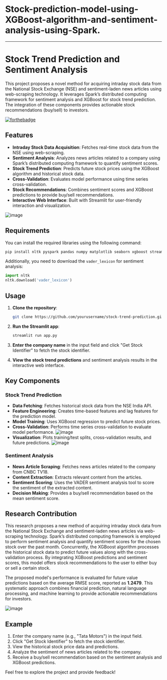 # Stock-prediction-model-using-XGBoost-algorithm-and-sentiment-analysis-using-Spark.
---

# Stock Trend Prediction and Sentiment Analysis

This project proposes a novel method for acquiring intraday stock data from the National Stock Exchange (NSE) and sentiment-laden news articles using web-scraping technology. It leverages Spark’s distributed computing framework for sentiment analysis and XGBoost for stock trend prediction. The integration of these components provides actionable stock recommendations (buy/sell) to investors.

[![forthebadge](https://forthebadge.com/images/badges/made-with-python.svg)](https://forthebadge.com)

## Features

- **Intraday Stock Data Acquisition**: Fetches real-time stock data from the NSE using web-scraping.
- **Sentiment Analysis**: Analyzes news articles related to a company using Spark’s distributed computing framework to quantify sentiment scores.
- **Stock Trend Prediction**: Predicts future stock prices using the XGBoost algorithm and historical stock data.
- **Cross-Validation**: Evaluates model performance using time series cross-validation.
- **Stock Recommendations**: Combines sentiment scores and XGBoost predictions to provide buy/sell recommendations.
- **Interactive Web Interface**: Built with Streamlit for user-friendly interaction and visualization.

![image](https://github.com/user-attachments/assets/ff8c2280-52b0-4233-9cfe-6fa22263ba1d)

## Requirements

You can install the required libraries using the following command:

```bash
pip install nltk pyspark pandas numpy matplotlib seaborn xgboost streamlit requests bs4 scikit-learn
```

Additionally, you need to download the `vader_lexicon` for sentiment analysis:

```python
import nltk
nltk.download('vader_lexicon')
```

## Usage

1. **Clone the repository**:

   ```bash
   git clone https://github.com/yourusername/stock-trend-prediction.git
   ```

2. **Run the Streamlit app**:

   ```bash
   streamlit run app.py
   ```

3. **Enter the company name** in the input field and click "Get Stock Identifier" to fetch the stock identifier.

4. **View the stock trend predictions** and sentiment analysis results in the interactive web interface.


## Key Components

### Stock Trend Prediction

- **Data Fetching**: Fetches historical stock data from the NSE India API.
- **Feature Engineering**: Creates time-based features and lag features for the prediction model.
- **Model Training**: Uses XGBoost regression to predict future stock prices.
- **Cross-Validation**: Performs time series cross-validation to evaluate model performance.
  ![image](https://github.com/user-attachments/assets/3d619a89-df0f-4a57-bbbf-e7af7d8b679a)
- **Visualization**: Plots training/test splits, cross-validation results, and future predictions.
 ![image](https://github.com/user-attachments/assets/94cfc6a3-208b-4042-8cef-fa93f40aeb63)


### Sentiment Analysis

- **News Article Scraping**: Fetches news articles related to the company from CNBC TV18.
- **Content Extraction**: Extracts relevant content from the articles.
- **Sentiment Scoring**: Uses the VADER sentiment analysis tool to score the sentiment of the extracted content.
- **Decision Making**: Provides a buy/sell recommendation based on the mean sentiment score.

## Research Contribution

This research proposes a new method of acquiring intraday stock data from the National Stock Exchange and sentiment-laden news articles via web-scraping technology. Spark’s distributed computing framework is employed to perform sentiment analysis and quantify sentiment scores for the chosen stock over the past month. Concurrently, the XGBoost algorithm processes the historical stock data to predict future values along with the cross-validation process. By integrating XGBoost predictions and sentiment scores, this model offers stock recommendations to the user to either buy or sell a certain stock.

The proposed model's performance is evaluated for future value predictions based on the average RMSE score, reported as **1.2479**. This systematic approach combines financial prediction, natural language processing, and machine learning to provide actionable recommendations for investors.

![image](https://github.com/user-attachments/assets/1bf61d74-a492-4007-8de1-53c7f476e0d9)


## Example

1. Enter the company name (e.g., "Tata Motors") in the input field.
2. Click "Get Stock Identifier" to fetch the stock identifier.
3. View the historical stock price data and predictions.
4. Analyze the sentiment of news articles related to the company.
5. Receive a buy/sell recommendation based on the sentiment analysis and XGBoost predictions.


Feel free to explore the project and provide feedback!
